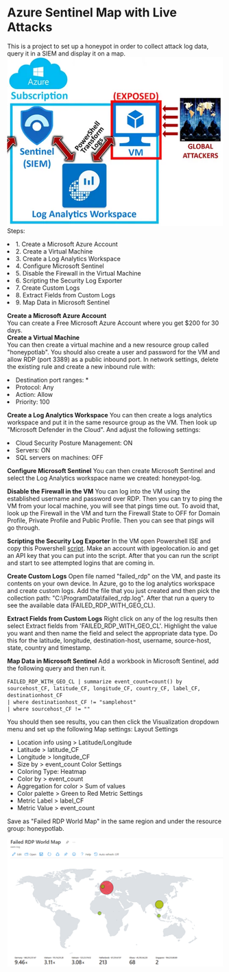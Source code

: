 # Azure Sentinel Map with Live Attacks
This is a project to set up a honeypot in order to collect attack log data, query it in a SIEM and display it on a map.\
![image](https://github.com/Tala1122/AzureSentinelAttackMap/blob/main/img1.png)\
Steps:
<li>1. Create a Microsoft Azure Account</li>
<li>2. Create a Virtual Machine</li>
<li>3. Create a Log Analytics Workspace</li>
<li>4. Configure Microsoft Sentinel</li>
<li>5. Disable the Firewall in the Virtual Machine</li>
<li>6. Scripting the Security Log Exporter</li>
<li>7. Create Custom Logs</li>
<li>8. Extract Fields from Custom Logs</li>
<li>9. Map Data in Microsoft Sentinel</li>

**Create a Microsoft Azure Account**\
You can create a Free Microsoft Azure Account where you get $200 for 30 days.\
**Create a Virtual Machine**\
You can then create a virtual machine and a new resource group called "honeypotlab". You should also create a user and password for the VM and allow RDP (port 3389) as a public inbound port. In network settings, delete the existing rule and create a new inbound rule with:
<li>Destination port ranges: *</li>
<li>Protocol: Any</li>
<li>Action: Allow</li>
<li>Priority: 100</li>

**Create a Log Analytics Workspace**
You can then create a logs analytics workspace and put it in the same resource group as the VM. Then look up "Microsoft Defender in the Cloud". And adjust the following settings:
<li>Cloud Security Posture Management: ON</li>
<li>Servers: ON</li>
<li>SQL servers on machines: OFF</li>

**Configure Microsoft Sentinel**
You can then create Microsoft Sentinel and select the Log Analytics workspace name we created: honeypot-log.

**Disable the Firewall in the VM**
You can log into the VM using the established username and password over RDP. Then you can try to ping the VM from your local machine, you will see that pings time out. To avoid that, look up the Firewall in the VM and turn the Firewall State to OFF for Domain Profile, Private Profile and Public Profile. Then you can see that pings will go through.

**Scripting the Security Log Exporter**
In the VM open Powershell ISE and copy this Powershell [script](https://github.com/joshmadakor1/Sentinel-Lab/blob/main/Custom_Security_Log_Exporter.ps1). Make an account with ipgeolocation.io and get an API key that you can put into the script. After that you can run the script and start to see attempted logins that are coming in. 

**Create Custom Logs**
Open file named "failed_rdp" on the VM, and paste its contents on your own device. In Azure, go to the log analytics workspace and create custom logs. Add the file that you just created and then pick the collection path: "C:\ProgramData\failed_rdp.log". After that run a query to see the available data (FAILED_RDP_WITH_GEO_CL).

**Extract Fields from Custom Logs**
Right click on any of the log results then select Extract fields from 'FAILED_RDP_WITH_GEO_CL'. Highlight the value you want and then name the field and select the appropriate data type. Do this for the latitude, longitude, destination-host, username, source-host, state, country and timestamp.

**Map Data in Microsoft Sentinel**
Add a workbook in Microsoft Sentinel, add the following query and then run it. 
```KQL
FAILED_RDP_WITH_GEO_CL | summarize event_count=count() by sourcehost_CF, latitude_CF, longitude_CF, country_CF, label_CF, destinationhost_CF
| where destinationhost_CF != "samplehost"
| where sourcehost_CF != ""
```
You should then see results, you can then click the Visualization dropdown menu and set up the following Map settings:
Layout Settings
- Location info using > Latitude/Longitude
- Latitude > latitude_CF
- Longitude > longitude_CF
- Size by > event_count
Color Settings
- Coloring Type: Heatmap 
- Color by > event_count
- Aggregation for color > Sum of values
- Color palette > Green to Red
Metric Settings
- Metric Label > label_CF
- Metric Value > event_count

Save as "Failed RDP World Map" in the same region and under the resource group: honeypotlab.

![map](https://github.com/Tala1122/AzureSentinelAttackMap/blob/main/img2.png)
